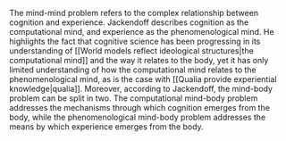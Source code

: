 ---
---

The mind-mind problem refers to the complex relationship between cognition and experience. Jackendoff describes cognition as the computational mind, and experience as the phenomenological mind. He highlights the fact that cognitive science has been progressing in its understanding of [[World models reflect ideological structures|the computational mind]] and the way it relates to the body, yet it has only limited understanding of how the computational mind relates to the phenomenological mind, as is the case with [[Qualia provide experiential knowledge|qualia]]. Moreover, according to Jackendoff, the mind-body problem can be split in two. The computational mind-body problem addresses the mechanisms through which cognition emerges from the body, while the phenomenological mind-body problem addresses the means by which experience emerges from the body.